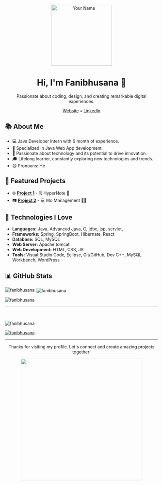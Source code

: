 <!-- Profile Header -->
<p align="center">
  <img src="https://github.com/Fanibhusana/Face-Detection/assets/125716338/75201626-0171-4d75-a2b5-0bec0edf717a" alt="Your Name" width="200"/>
</p>

<h1 align="center">Hi, I'm Fanibhusana 👋</h1>
<p align="center">Passionate about coding, design, and creating remarkable digital experiences.</p>

<!-- GitHub Stats and Social Links -->

<p align="center">
  <a href="https://fanibhusana.github.io/">Website</a> •
  <a href="https://www.linkedin.com/in/fanibhusanamaharana">LinkedIn</a> 
</p>

<!-- About Me -->
## 📚 About Me

- 💻 Java Developer Intern with 6 month of experience.
- 🌟 Specialized in Java Web App development.
- 🚀 Passionate about technology and its potential to drive innovation.
- 🎓 Lifelong learner, constantly exploring new technologies and trends.
- 😄 Pronouns: He

<!-- Featured Projects -->
## 🚀 Featured Projects

- 🌐 **[Project 1](https://github.com/Fanibhusana/Note-Taking-WebApp.git)** - 🗒️ HyperNote 📝
- 📷 **[Project 2](https://fanibhusana.github.io/)** - 💻 Mo Management 🧑‍💻
 

<!-- Technologies I Love -->
## 💖 Technologies I Love

- **Languages:** Java, Advanced Java, C, jdbc, jsp, servlet, 
- **Frameworks:** Spring, SpringBoot, Hibernate, React
- **Database:** SQL, MySQL
- **Web Server:** Apache tomcat
- **Web Development:** HTML, CSS, JS
- **Tools:** Visual Studio Code, Eclipse, Git/GitHub, Dev C++, MySQL Workbench, WordPress
<!-- GitHub Stats -->
## 📊 GitHub Stats
<p><img align="left" src="https://github-readme-streak-stats.herokuapp.com/?user=fanibhusana&" alt="fanibhusana" /></p>
<p>&nbsp;<img align="center" src="https://github-readme-stats.vercel.app/api?username=fanibhusana&show_icons=true&locale=en" alt="fanibhusana" /></p>
<p><img align="center" src="https://github-readme-stats.vercel.app/api/top-langs?username=fanibhusana&show_icons=true&locale=en&layout=compact" alt="fanibhusana" /></p>
<hr><br/>
<p align="left"> <img src="https://komarev.com/ghpvc/?username=fanibhusana&label=Profile%20views&color=0e75b6&style=flat" alt="fanibhusana" /> </p>
<p align="left"> <a href="https://github.com/ryo-ma/github-profile-trophy"><img src="https://github-profile-trophy.vercel.app/?username=fanibhusana" alt="fanibhusana" /></a> </p>




<!-- Footer -->
<hr>
<p align="center">Thanks for visiting my profile. Let's connect and create amazing projects together!</p>
<p align="center">
  <img src="https://user-images.githubusercontent.com/125716338/229711039-af5c5827-846b-46b2-970c-50648245f1d6.gif" width="400"/>
</p>
